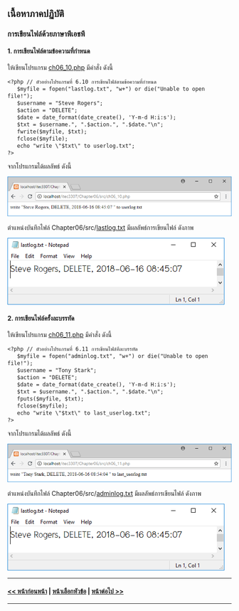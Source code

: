 ## เนื้อหาภาคปฏิบัติ
### การเขียนไฟล์ด้วยภาษาพีเอชพี

#### 1. การเขียนไฟล์ตามข้อความที่กำหนด

ให้เขียนโปรแกรม [ch06_10.php](src/ch06_10.php) มีคำสั่ง ดังนี้

```
<?php // ตัวอย่างโปรแกรมที่ 6.10 การเขียนไฟล์ตามข้อความที่กำหนด
   $myfile = fopen("lastlog.txt", "w+") or die("Unable to open file!");
   $username = "Steve Rogers"; 
   $action = "DELETE";
   $date = date_format(date_create(), 'Y-m-d H:i:s');
   $txt = $username.", ".$action.", ".$date."\n";
   fwrite($myfile, $txt);
   fclose($myfile);
   echo "write \"$txt\" to userlog.txt";
?>
```

จากโปรแกรมได้ผลลัพธ์ ดังนี้

<img src=output/ch06_10.png>

ตำแหน่งบันทึกไฟล์ Chapter06/src/[lastlog.txt](src/lastlog.txt) มีผลลัพธ์การเขียนไฟล์ ดังภาพ

<img src=output/ch06_10_1.png>

#### 2. การเขียนไฟล์ครั้งละบรรทัด

ให้เขียนโปรแกรม [ch06_11.php](src/ch06_11.php) มีคำสั่ง ดังนี้

```
<?php // ตัวอย่างโปรแกรมที่ 6.11 การเขียนไฟล์ทีละบรรทัด
   $myfile = fopen("adminlog.txt", "w+") or die("Unable to open file!");
   $username = "Tony Stark"; 
   $action = "DELETE";
   $date = date_format(date_create(), 'Y-m-d H:i:s');
   $txt = $username.", ".$action.", ".$date."\n";
   fputs($myfile, $txt);
   fclose($myfile);
   echo "write \"$txt\" to last_userlog.txt";
?>
```

จากโปรแกรมได้ผลลัพธ์ ดังนี้

<img src=output/ch06_11.png>

ตำแหน่งบันทึกไฟล์ Chapter06/src/[adminlog.txt](src/adminlog.txt) มีผลลัพธ์การเขียนไฟล์ ดังภาพ

<img src=output/ch06_10_1.png>

---
#### [<< หน้าก่อนหน้า](0603.md) | [หน้าเลือกหัวข้อ](README.md) | [หน้าต่อไป >>](0610.md)
---